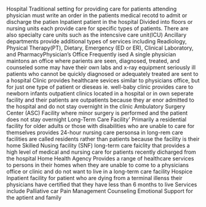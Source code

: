 
Hospital
	Traditional setting for providing care for patients
	attending physician must write an order in the patients medical recotd to admit or discharge the patien
	Inpatient
		patient in the hospital
	Divided into floors or nursing units
		each provide care for specific types of patients.
		There are also specialty care units such as the intencsive care unit(ICU)
	Ancillary departments provide additional types of services
		including Readiology, Physical Therapy(PT), Dietary, Emergency (ED or ER), Clinical Laboratory, and PharmacyPhysician’s Office
	Frequently ised
	A single physician maintons an office where parients are seen, diagnosed, treated, and counseled
	some may have their own labs and x-ray equipment
	seriously ill patients who cannot be quickly diagnosed or adequately treated are sent to a hospital
Clinic
	provides healthcare sevices similar to physicians office, but for just one type of patient or dieseas
	ie. well-baby clinic provides care to newborn infants
	outpatient clinics
		located in a hospital or in own seperate facility and their patients are outpatients because they ar enor admitted to the hospital and do not stay overnight in the clinic
Ambulatory Surgery Center (ASC)
	Facility where minor surgery is performed and the patient does not stay overnight
Long-Term Care Facility'
	Primarily a residential facility for older adults or those with disabilities who are unable to care for themselves
	provides 24-hour nursing care
	personsa in long-rem care facilities are called residents rather than patients because the facility is their home
	Skilled Nusing facility (SNF)
		long-term care faiclity that provides a high level of medical and nursing care for patients recently dicharged from the hospital
Home Health Agency
	Provides a range of healthcare services to persons in their homes when they are unable to come to a physicians office or clinic and do not want to live in a long-term care facility
Hospice
	Inpatient facility for patient who are dying from a terminal illenss
	their physicians have certified that they have less than 6 months to live
	Services include
		Palliative car
		Pain Management
		Counseling
		Emotional Support for the aptient and family